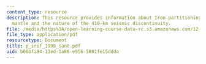 ```yaml
---
content_type: resource
description: This resource provides information about Iron partitioning in a pyrolite
  mantle and the nature of the 410-km seismic discontinuity.
file: /media/https%3A/open-learning-course-data-rc.s3.amazonaws.com/12-581-phase-transitions-in-the-earths-interior-spring-2005/b06bfa8413ed1a86e9565001fe15ddda_p_irif_1998_sant.pdf
file_type: application/pdf
resourcetype: Document
title: p_irif_1998_sant.pdf
uid: b06bfa84-13ed-1a86-e956-5001fe15ddda
---
```

